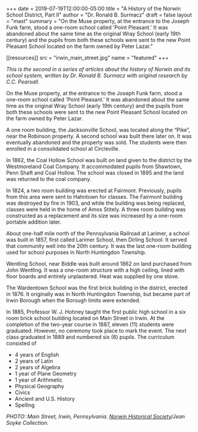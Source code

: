 +++
date    = 2019-07-19T12:00:00-05:00
title   = "A History of the Norwin School District, Part II"
author  = "Dr. Ronald B. Surmacz"
draft   = false
layout  = "mast"
summary = "On the Muse property, at the entrance to the Joseph Funk farm, stood a one-room school called 'Point Pleasant.' It was abandoned about the same time as the original Wray School (early 19th century) and the pupils from both these schools were sent to the new Point Pleasant School located on the farm owned by Peter Lazar."

[[resources]]
 src = "irwin_main_street.jpg"
 name = "featured"
+++

*This is the second in a series of articles about the history of Norwin and its school system, written by Dr. Ronald B. Surmacz with original research by C.C. Pearsall.*

<!--more-->

On the Muse property, at the entrance to the Joseph Funk farm, stood a one-room school called 'Point Pleasant.' It was abandoned about the same time as the original Wray School (early 19th century) and the pupils from both these schools were sent to the new Point Pleasant School located on the farm owned by Peter Lazar.

A one room building, the Jacksonville School, was located along the “Pike”, near the Robinson property. A second school was built there later on. It was eventually abandoned and the property was sold. The students were then enrolled in a consolidated school at Circleville.

In 1862, the Coal Hollow School was built on land given to the district by the Westmoreland Coal Company. It accommodated pupils from Shawtown, Penn Shaft and Coal Hollow. The school was closed in 1895 and the land was returned to the coal company.

In 1824, a two room building was erected at Fairmont. Previously, pupils from this area were sent to Hahntown for classes. The Fairmont building was destroyed by fire in 1903, and while the building was being replaced, classes were held in the home of Amos Stitely. A three room building was constructed as a replacement and its size was increased by a one-room portable addition later.

About one-half mile north of the Pennsylvania Railroad at Larimer, a school was built in 1857, first called Larimer School, then Dirling School. It served that community well into the 20th century. It was the last one-room building used for school purposes in North Huntingdon Township.

Wentling School, near Biddle was built around 1862 on land purchased from John Wentling. It was a one-room structure with a high ceiling, lined with floor boards and entirely unplastered. Heat was supplied by one stove.

The Wardentown School was the first brick building in the district, erected in 1876. It originally was in North Huntingdon Township, but became part of Irwin Borough when the Borough limits were extended.

In 1885, Professor W. J. Hohney taught the first public high school in a six room brick school building located on Main Street in Irwin. At the completion of the two-year course in 1887, eleven (11) students were graduated. However, no ceremony took place to mark the event. The next class graduated in 1889 and numbered six (6) pupils. The curriculum consisted of

* 4 years of English
* 2 years of Latin
* 2 years of Algebra
* 1 year of Plane Geometry
* 1 year of Arithmetic
* Physical Geography
* Civics
* Ancient and U.S. History
* Spelling

*PHOTO: Main Street, Irwin, Pennsylvania. [Norwin Historical Society](http://norwinhistoricalsociety.org)/Jean Soyke Collection.*
